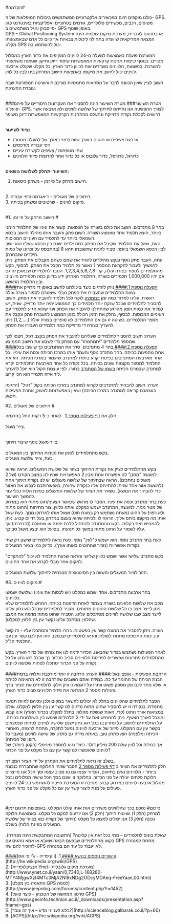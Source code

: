 
#הקדמה#

כולנו מוקפים היום במכשירים אלקטרוניים המשתמשים ביכולות המופלאות של ה- GPS. מטוסים,
רכבים, מכשירים סלולריים, גורמים בטחוניים ואפליקציות באינטרנט כגון פייסבוק וגוגל משתמשים ב- GPS באופן שוטף.
<br>
GPS – Global Positioning System
או בתרגום לעברית, מערכת מיקום עולמית הינה המצאה
אמריקאית שיועדה בתחילה ליכולות צבאיות אך כיום כל אדם שבאמצעותו מקלט GPS יכול להשתמש בה.
<br><br>
המערכת פועלת באמצעות למעלה מ-24 לווינים המקיפים את כדור הארץ במסלול מסויים.
 בנוסף קיימות תחנות קרקעיות המאפשרות שיפור דיוק ותיקון שגיאות משמעותי למערכת.
בפשטות, הלווינים משדרים אות לכיוון כדור הארץ. כל מקלט שקולט ארבעה לווינים יכול לחשב את מיקומו
באמצעות חישוב המרחק בינו לבין כל לווין.
<br><br>
חשוב לציין שאין הכוונה לדבר על נוסחאות מתמטיות מורכבות והשיטה המפורטת שבה עובדת המערכת.
<br><br>

###מטרת השיעור###
מטרת השיעור הינה להסביר את העקרונות היסודיים על פיהם פועל ה- GPS.
לצורך ההפשטה אנו נתייחס לחיתוך של שלושה לווינים ולא ארבעה אשר
דרושים לקבלת נקודה מדוייקת ונתעלם מהתחנות הקרקעיות המאפשרות דיוק משופר.
<br><br>

**ציוד לשיעור:**
* ארבעה צעיפים או חוטים באורך שווה (רצוי באורך של למעלה ממטר)
* דפי עבודה מודפסים
* שתי מטפחות / צעיפים לקשירת עיניים
* כדורגל, כדורסל, כדור גלובוס או כל כדור אחר להדגמת פיזור הלווינים
<br><br>

**השיעור יתחלק לשלושה נושאים:**
<br>
1. חישוב מרחק על פי זמן  - משחק כיסאות.
<br>
2. חיתוכים של מעגלים - דיאגרמה ודפי עבודה.
<br>
3. מיקום לווינים - שרטוטים ומשחק בכיתה.
<br><br>

#1. חישוב מרחק על פי זמן:#

בחר 8 מתנדבים. הושב את כולם בשורה על הכסאות.
קשור את עיניו של התלמיד הימני ביותר, הוצא תלמיד אחד מאמצע השורה. רשום פתק והעבר אותו מהילד היושב בכסא השמאלי ביותר עד לתלמיד עם העיניים המכוסות.
<br>
כעת, שאל את התלמיד שקיבל את הפתק כמה ילדים ישנם בין הכסא שעליו הוא יושב לבין הכסא השמאלי ביותר.
סביר להניח שתשובתו תהא 8 (בהתבסס על זכרונו של כמות הילדים שנבחרה).
<br>
עתה, העבר פתק נוסף ובקש מהילדים להגיד את שמם כשהם מקבלים את הפתק.
ניתן להמשיך ולעבור להקראת המספר 1 כאשר כל תלמיד מקבל את הפתק.
לבסוף, בקש מהתלמידים לספור בצורה עולה, קרי 1,2,3,4,5,6,7,8. הסבר לתלמידים שבאופן זה גם אם יהיו 1,000,000 תלמידים בשורה, התלמיד האחרון ידע בדיוק כמה תלמידים היו בינו ובין התלמיד הראשון.
<br>
<u>
####הפעלה נוספת 1:####
</u>
ניתן להדגים כיצד ביכולתנו לחשב באופן די מדוייק את כמות התלמידים שהעבירו את הפתק מבלי שיצטרכו לספור בצורה עולה.
<br>
ראשית, עלינו למדוד כמה זמן <u>בממוצע</u> לוקח לכל תלמיד להעביר את הפתק.
חשוב להסביר לתלמידים שככל שנקח יותר תלמידים כך הממוצע יהיה יותר מדוייק.
שנית, יש למדוד את כמות הזמן מהרגע שהתחלנו להעביר את הפתק ועד שהוא הגיע לתלמיד עם העיניים המכוסות. לבסוף, נחלק את הזמן הכולל בזמן הממוצע להעברת פתק ונקבל את מספר התלמידים.
בשיטה זו גם אם התלמידים לא סופרים בצורה עולה (....,1,2) ניתן להעריך בצורה די מדוייקת כמה תלמידים העבירו את הפתק.
<br><br>
הערה: חשוב להסביר לתלמידים שעליהם להעביר את הפתק בקצב רגיל, תצפו לכך שמספר תלמידים "יתמהמהו" עם הפתק כדי לשבש את חישוב הממוצע.
<br>
<u>
####הפעלה נוספת 2:####
</u>
בחר 4 מתנדבים. סדר את המתנדבים כך שישבו בכל אחת מהפינות בכיתה. בחר מתנדב נוסף והעמד אותו במרכז הכיתה וכסה את עינייו. כל אחד מארבעת המתנדבים בפינות יקרא בתורו למתנדב שיעמוד במרכז הכיתה. הזז את התלמיד למספר מקומות שונים בכיתה. בכל נקודה כל אחד מארבעת התלמידים יקרא למתנדב שבמרכז הכיתה
<u> בשמו של המתנדב</u>
בתורו. לפי עוצמת הקול הוא יוכל להעריך ליד איזה תלמיד הוא הכי קרוב.
<br><br>
הערה: חשוב להבהיר למתנדבים לקרוא למתנדב במרכז הכיתה בקול "רגיל" (הדגימו בעצמכם קריאה למתנדב במרכז הכיתה) ושאין באפשרותם לצעוק, אחרת הפעילות תפגע.


#2. חיתוכים של מעגלים:#

חלק את
[דף פעילות מספר 1](appendix-a.html "")
. לאחר כ-5 דקות החל בהדגמה.
<br><br>
צייר מעגל.

<div id="container" align="center">
<img src="img02.png" title="" />
</div>

<br>
צייר מעגל נוסף שיצור חיתוך.
<br>

<div id="container" align="center">
<img src="img03.png" title="" />
</div>

<br>
בקש מהתלמידים לסמן את נקודות החיתוך בין המעגלים.
<br>
כעת, צייר שלושה מעגלים.
<br>

<div id="container" align="center">
<img src="img04.png" title="" />
</div>

<br>
בקש מהתלמידים לציין את נקודת החיתוך בציור של שלושת המעגלים.
הראה שהוא למעשה "מסנן" לנו אפשרות אחת מבין 2 האפשרויות שהיו לנו במצב הקודם (של 2 מעגלים נחתכים).
הראה שבחיתוך של שלושה מעגלים יש לנו נקודת חיתוך אחת (למעשה אזור אחד שניתן להתייחס אליו
כנקודה שחורה, באפשרותכם לצבוע את האזור כדי להבהיר את הנושא).
נשאיר את הציור של שלשות המעגלים בפינת הלוח ככלי עזר להמשך השיעור.
<br>
כעת בחר מתנדב וכסה את עיניו. הסבר לו מראש שכאשר הצעיף/חוט מתוח הוא במרחק של מטר ממך.
 למעשה, המתנדב ישמש כמקלט ואתה כלווין.
  צור מתיחות (החוט מתוח ולא רפוי) על החוט (מעתה נשתמש רק במונח חוט) ושאל אותו למרחקו ממך.
  כעת שאל אותו מה מיקומו ביחס אליך.
הראה לו ולכיתה שהוא בעצם במרחק בעל רדיוס קבוע.
 ניתן להמחיש זאת בקלות.
בקש מהמתנדב
להתחיל ללכת ימינה או שמאלה (לבחירתו) אך עליו לשמור על החוט מתוח במשך כל תנועתו.
בפועל הוא יבצע מעגל סביבך.
<br>
<br>
כעת בחר מתנדב נוסף. הוא ישמש כ"לווין" נוסף.
 כעת נראה לתלמידים שישנן רק שתי נקודות אפשריות (נזכיר שהחוטים באותו אורך).
 בדיוק כמו בציור המעגלים.
<br>

<div id="container" align="center">
<img src="img05.png" title="" />
</div>

<br>
בקש מתנדב שלישי אשר ישמש כלווין שלישי והראה שכעת התלמיד לא יכול "להתקדם" למקום אחר
מבלי לקרוע את אחד החוטים.
<br>

<div id="container" align="center">
<img src="img06.png" title="" />
</div>

<br>
חזור לציור המעגלים והשווה בין הסיטואציה הנוכחית לחיתוך שלושת המעגלים.

#3. מיקום לווינים:#

בחר ארבעה מתנדבים. אחד ישמש כמקלט (יש לכסות את עיניו) ושלושה ישמשו כלווינים.
<br>
מקם את שלושת הלווינים בשורה בצמוד לאחת הדפנות בכיתה.
המחש לתלמידים שלא ניתן לייצר מצב בו כל שלושת החוטים מתוחים.
נסביר לתלמידים שבכל רגע נתון עלינו לייצר מצב שבו שלושה לוויינים מסתכלים עלינו.
 הסבירו שחוט מתוח מדמה את המצב שהלווין מסתכל עלינו (קשר עין בין הלווין למקלט).
<br><br>
הערה: ניתן להסביר את המונח קשר עין בפשטות. בחרו תלמיד והסתכלו עליו - זה קשר עין. כעת התכופפו מתחת לשולחן והראו לתלמידים שבמצב הזה אין לכם קשר עין עם התלמיד הנ"ל.
<br><br>
לאחר הפעילות נשתמש בכדור שהבאנו.
הכדור ידמה לנו את צורתו של כדור הארץ.
בקש מהתלמידים פתרונות אפשריים לפריסת הלוויינים סביב הכדור כך שבכל רגע נתון על כל נקודה על פני הכדור יסתכלו לפחות שלושה לווינים.
<br><br>
<u>
####הרחבת הפעילות - אופציונאלי:####
</u>
הערה: הרחבה זו יותר מורכבת ותלויה ברמת הבנת הכיתה של החומר עד כה.
במידה ואתם
חושבים שהרחבה זו לא מתאימה לכיתה או שלא נותר לכם זמן מספק פשוט וותרו על דוגמא זו ורק חלקו לתלמידים את הציור בדף פעילות מספר 2 המראה את פיזור הלווינים סביב כדור הארץ.
<br><br>
הסבר לתלמידים שהלווינים בחלל לא יכולים להשאר במקום ולכן עליהם להיות תנועה מתמדת.
בנקודה זו יש להסביר שחוט מתוח מדגים לנו קשר עין בין הלווין למקלט. אולם במציאות אורך החוט
(קרי, האות שנשלח מהלווין בחלל למקלט בכדור הארץ) אינו קבוע ומוגבל לאורך הצעיף.
 ניתן להמחיש זאת על ידי 2 תלמידים שינועו בין השולחנות בכיתה.
על התלמידים לחשוב על פתרון בו  בכל רגע נתון ישנם שלושה לווינים לפחות שנמצאים בקשר עין עם המקלט.
פיזור של ארבעה לווינים (מעל לתקרה, מתחת לרצפה, מאחורי הכיתה ומלפניה) הוא פתרון טוב.
באותה מידה גם פתרון של שישה לווינים (מעבר כל דופן של הכיתה).
<br>
אך במידה וכל לווין עולה 200 מיליון דולר.
כיצד נגיע למספר מינימלי (הקטן ביותר) של לווינים שיאפשרו לנו קשר עין עם כל מקלט על פני הכדור?
<br><br>
בשלב זה נראה לתלמידים את הפתרון על ידי הציור המצורף.
<br>
חלק לתלמידים את הציור ב
[דף פעילות מספר 2](appendix-b.html "")
הסבר שזוהי החלוקה שהתבררה כנכונה ביותר - הלווינים נעים בתיאום, הכדור עצמו גם נע סביב עצמו וסך הכל אנו מייצרים חלוקת פלחים יעילה על פני הכדור.
בחלוקה זו ישנם בסך הכל שישה מסלולים ובכל מסלול ארבעה לווינים במרחק קבוע.
מסיבה זו המערכת חייבת להשתמש בכ-24 לווינים פעילים על מנת ליצור קשר עין עם כל מקלט על פני כדור הארץ.
<br>

<div id="container" align="center">
<img src="img08.png" title="" />
</div>

<br>

#סיכום#
נסכם בכך שהלווינים משדרים אות אותו קולט המקלט.
 באמצעות תרגום זמן למרחק (חלק 1) ושיטות חיתוך (חלק 2) אנו יודעים למקם כל מקלט.
  באמצעות חלוקה נכונה (חלק 3) אנו יכולים למצוא כל מקלט (חיתוך של נקודה כמו בציור של שלושת המעגלים בפינת הלוח) בעולם.
<br><br>
שאלת בונוס לתלמידים – מתי בכל זאת אין קליטה? (התשובה המתבקשת הינה מנהרה).
בקשו מהתלמידים שבפעם הבאה שאבא או אמא נוהגים עם GPS מתחת למנהרה להזכיר להם שה-GPS לא יעבוד כל עוד הם במנהרה.

<u>
####קישורים נוספים בנושא:####
</u>
1. [ויקיפדיה - ג'י.פי.אס](http://he.wikipedia.org/wiki/GPS)
<br>
2. [אנציקלופדיית Ynet– מערכת מיקום גלובלית](http://www.ynet.co.il/yaan/0,7340,L-168280-MTY4MjgwXzI4MTc3MjA2Nl8xNDg2ODcyMDAeq-FreeYaan,00.html)
<br>
3. [התאמה בין מקלט GPS למפה](http://www.jeepolog.com/forums/content.php?r=1452)
<br>
4. [סרטון המחשה של הטכניון – כיצד פועל GPS](http://www.geoinfo.technion.ac.il/_downloads/presentation.asp?fname=gps)
<br>
5. [בלוג לענייני מדע – איך זה עובד?](http://scienceblog.galbarak.co.il/?p=60)
<br>
6. [AGPS](http://he.wikipedia.org/wiki/AGPS)
